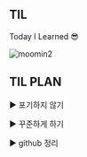 ## TIL
Today I Learned :sunglasses:



![moomin2](https://user-images.githubusercontent.com/86302876/208285890-f0ef690f-5c45-4254-bec2-bb549b6ce4c2.jpg)


## TIL PLAN
:arrow_forward: 포기하지 않기

:arrow_forward: 꾸준하게 하기

:arrow_forward: github  정리


